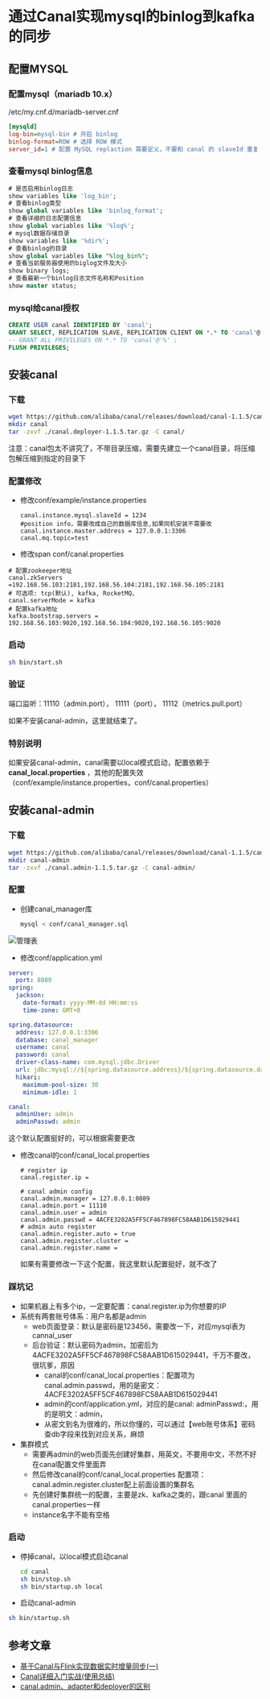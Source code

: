 # 通过Canal实现mysql的binlog到kafka的同步

## 配置MYSQL

### 配置mysql（mariadb 10.x）

/etc/my.cnf.d/mariadb-server.cnf

```ini
[mysqld]
log-bin=mysql-bin # 开启 binlog
binlog-format=ROW # 选择 ROW 模式
server_id=1 # 配置 MySQL replaction 需要定义，不要和 canal 的 slaveId 重复
```

### 查看mysql binlog信息

```sql
# 是否启用binlog日志
show variables like 'log_bin';
# 查看binlog类型
show global variables like 'binlog_format';
# 查看详细的日志配置信息
show global variables like '%log%';
# mysql数据存储目录
show variables like '%dir%';
# 查看binlog的目录
show global variables like "%log_bin%";
# 查看当前服务器使用的biglog文件及大小
show binary logs;
# 查看最新一个binlog日志文件名称和Position
show master status;
```

### mysql给canal授权

```sql
CREATE USER canal IDENTIFIED BY 'canal';  
GRANT SELECT, REPLICATION SLAVE, REPLICATION CLIENT ON *.* TO 'canal'@'%';
-- GRANT ALL PRIVILEGES ON *.* TO 'canal'@'%' ;
FLUSH PRIVILEGES;
```

## 安装canal

### 下载

```bash
wget https://github.com/alibaba/canal/releases/download/canal-1.1.5/canal.deployer-1.1.5.tar.gz
mkdir canal
tar -zxvf ./canal.deployer-1.1.5.tar.gz -C canal/
```

注意：canal包太不讲究了，不带目录压缩，需要先建立一个canal目录，将压缩包解压缩到指定的目录下

### 配置修改

- 修改conf/example/instance.properties

  ```properties
  canal.instance.mysql.slaveId = 1234
  #position info，需要改成自己的数据库信息,如果同机安装不需要改
  canal.instance.master.address = 127.0.0.1:3306
  canal.mq.topic=test
  ```
- 修改span conf/canal.properties

```properties
# 配置zookeeper地址
canal.zkServers =192.168.56.103:2181,192.168.56.104:2181,192.168.56.105:2181
# 可选项: tcp(默认), kafka, RocketMQ，
canal.serverMode = kafka
# 配置kafka地址
kafka.bootstrap.servers = 192.168.56.103:9020,192.168.56.104:9020,192.168.56.105:9020
```

### 启动

```bash
sh bin/start.sh
```

### 验证

端口监听：11110（admin.port）， 11111（port）， 11112（metrics.pull.port）

如果不安装canal-admin，这里就结束了。

### 特别说明

如果安装canal-admin，canal需要以local模式启动，配置依赖于**canal_local.properties** ，其他的配置失效（conf/example/instance.properties，conf/canal.properties）

## 安装canal-admin

### 下载

```bash
wget https://github.com/alibaba/canal/releases/download/canal-1.1.5/canal.admin-1.1.5.tar.gz
mkdir canal-admin
tar -zxvf ./canal.admin-1.1.5.tar.gz -C canal-admin/
```

### 配置

- 创建canal_manager库

  ```bash
  mysql < conf/canal_manager.sql
  ```

![管理表](https://img-blog.csdnimg.cn/20200120114740802.png?x-oss-process=image/watermark,type_ZmFuZ3poZW5naGVpdGk,shadow_10,text_aHR0cHM6Ly9ibG9nLmNzZG4ubmV0L3l1MTM4NDMyNzE4NTc=,size_16,color_FFFFFF,t_70)

- 修改conf/application.yml

```yaml
server:
  port: 8089
spring:
  jackson:
    date-format: yyyy-MM-dd HH:mm:ss
    time-zone: GMT+8

spring.datasource:
  address: 127.0.0.1:3306
  database: canal_manager
  username: canal
  password: canal
  driver-class-name: com.mysql.jdbc.Driver
  url: jdbc:mysql://${spring.datasource.address}/${spring.datasource.database}?useUnicode=true&characterEncoding=UTF-8&useSSL=false
  hikari:
    maximum-pool-size: 30
    minimum-idle: 1

canal:
  adminUser: admin
  adminPasswd: admin
```

这个默认配置挺好的，可以根据需要更改

- 修改canal的conf/canal_local.properties

  ```properties
  # register ip
  canal.register.ip =

  # canal admin config
  canal.admin.manager = 127.0.0.1:8089
  canal.admin.port = 11110
  canal.admin.user = admin
  canal.admin.passwd = 4ACFE3202A5FF5CF467898FC58AAB1D615029441
  # admin auto register
  canal.admin.register.auto = true
  canal.admin.register.cluster =
  canal.admin.register.name = 
  ```

  如果有需要修改一下这个配置，我这里默认配置挺好，就不改了

### 踩坑记

- 如果机器上有多个ip，一定要配置：canal.register.ip为你想要的IP
- 系统有两套账号体系：用户名都是admin
  - web页面登录：默认是密码是123456，需要改一下，对应mysql表为cannal_user
  - 后台验证：默认密码为admin，加密后为4ACFE3202A5FF5CF467898FC58AAB1D615029441，千万不要改，很坑爹，原因
    - canal的conf/canal_local.properties：配置项为canal.admin.passwd，用的是密文：4ACFE3202A5FF5CF467898FC58AAB1D615029441
    - admin的conf/application.yml，对应的是canal: adminPasswd:，用的是明文：admin，
    - 从密文到名为很难的，所以你懂的，可以通过【web账号体系】密码查db字段来找到对应关系，麻烦
- 集群模式
  - 需要再admin的web页面先创建好集群，用英文，不要用中文，不然不好在canal配置文件里面弄
  - 然后修改canal的conf/canal_local.properties 配置项：canal.admin.register.cluster配上前面设置的集群名
  - 先创建好集群统一的配置，主要是zk、kafka之类的，跟canal 里面的canal.properties一样
  - instance名字不能有空格

### 启动

- 停掉canal，以local模式启动canal
  ```bash
  cd canal
  sh bin/stop.sh
  sh bin/startup.sh local
  ```
- 启动canal-admin

```bash
sh bin/startup.sh
```

## 参考文章

- [基于Canal与Flink实现数据实时增量同步(一)](https://mp.weixin.qq.com/s?__biz=MzU2ODQ3NjYyMA==&mid=2247483676&idx=1&sn=c2dafd2dc5cf092d3d74993bb51be45c&scene=21#wechat_redirect)
- [Canal详细入门实战(使用总结)](https://www.cnblogs.com/CZQ-Darren/p/14717521.html)
- [canal.admin、adapter和deployer的区别](https://blog.csdn.net/qq_25275061/article/details/108888780)
